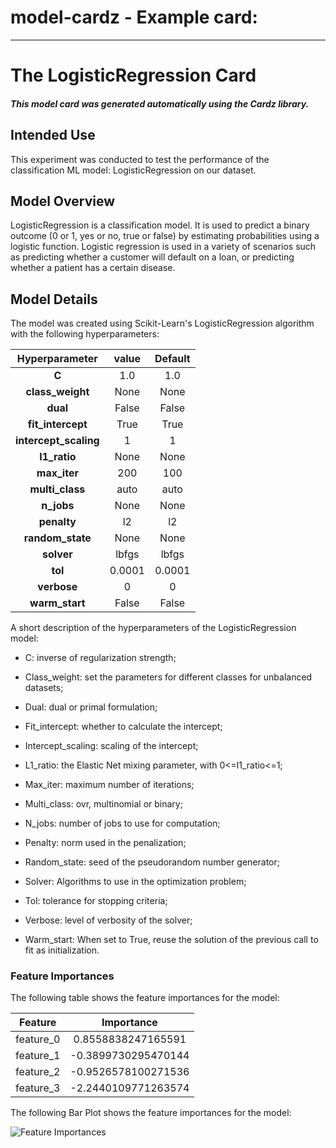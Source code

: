 # model-cardz - Example card:
--------------------------------------
# The LogisticRegression Card

##### This model card was generated automatically using the Cardz library.


## Intended Use

This experiment was conducted to test the performance of the classification ML model: LogisticRegression on our dataset.


## Model Overview



LogisticRegression is a classification model. It is used to predict a binary outcome (0 or 1, yes or no, true or false) by estimating probabilities using a logistic function. Logistic regression is used in a variety of scenarios such as predicting whether a customer will default on a loan, or predicting whether a patient has a certain disease.


## Model Details

The model was created using Scikit-Learn's LogisticRegression algorithm with the following hyperparameters:

| Hyperparameter | value | Default |
|:--------------:|:-----:|:-------:|
| **C**| 1.0 | 1.0 | 
| **class_weight**| None | None | 
| **dual**| False | False | 
| **fit_intercept**| True | True | 
| **intercept_scaling**| 1 | 1 | 
| **l1_ratio**| None | None | 
| **max_iter**| 200 | 100 | 
| **multi_class**| auto | auto | 
| **n_jobs**| None | None | 
| **penalty**| l2 | l2 | 
| **random_state**| None | None | 
| **solver**| lbfgs | lbfgs | 
| **tol**| 0.0001 | 0.0001 | 
| **verbose**| 0 | 0 | 
| **warm_start**| False | False | 



A short description of the hyperparameters of the LogisticRegression model:

- C: inverse of regularization strength;

- Class_weight: set the parameters for different classes for unbalanced datasets;

- Dual: dual or primal formulation;

- Fit_intercept: whether to calculate the intercept;

- Intercept_scaling: scaling of the intercept;

- L1_ratio: the Elastic Net mixing parameter, with 0<=l1_ratio<=1;

- Max_iter: maximum number of iterations;

- Multi_class: ovr, multinomial or binary;

- N_jobs: number of jobs to use for computation;

- Penalty: norm used in the penalization;

- Random_state: seed of the pseudorandom number generator;

- Solver: Algorithms to use in the optimization problem;

- Tol: tolerance for stopping criteria;

- Verbose: level of verbosity of the solver;

- Warm_start: When set to True, reuse the solution of the previous call to fit as initialization.


### Feature Importances

The following table shows the feature importances for the model:

| Feature | Importance |
|:-------:|:----------:| 
 | feature_0 | 0.8558838247165591 |
 | feature_1 | -0.3899730295470144 |
 | feature_2 | -0.9526578100271536 |
 | feature_3 | -2.2440109771263574 |



The following Bar Plot shows the feature importances for the model:

![Feature Importances](assets/LogisticRegression_feature_importance.png)

